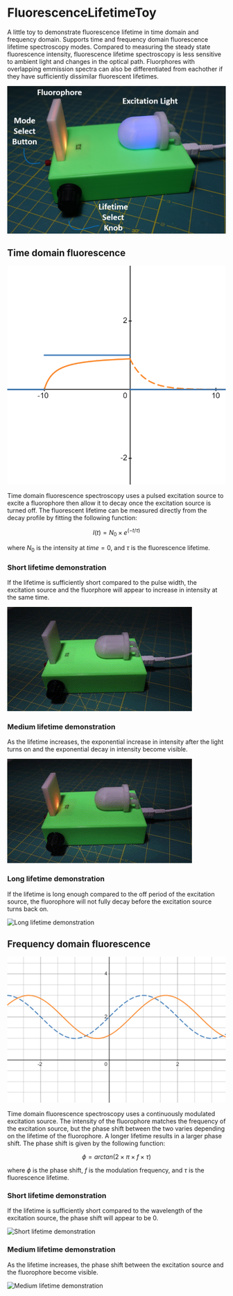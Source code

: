 # FluorescenceLifetimeToy
A little toy to demonstrate fluorescence lifetime in time domain and frequency domain. Supports time and frequency domain fluorescence lifetime spectroscopy modes. Compared to measuring the steady state fluorescence intensity, fluorescence lifetime spectroscopy is less sensitive to ambient light and changes in the optical path. Fluorphores with overlapping emmission spectra can also be differentiated from eachother if they have sufficiently dissimilar fluorescent lifetimes.  

![Image of the fluorescence lifetime demonstrator](/Images/FluorescenceLifetimeToy.png)

## Time domain fluorescence
![Graph of time domain fluorescence](/Images/TimeDomain.png)

Time domain fluorescence spectroscopy uses a pulsed excitation source to excite a fluorophore then allow it to decay once the excitation source is turned off. The fluorescent lifetime can be measured directly from the decay profile by fitting the following function:

$$ I(t) = N_0 \times e^{(-t/\tau)} $$

where $N_0$ is the intensity at $time = 0$, and $\tau$ is the fluorescence lifetime.

### Short lifetime demonstration
If the lifetime is sufficiently short compared to the pulse width, the excitation source and the fluorphore will appear to increase in intensity at the same time.

![Short lifetime demonstration](/Images/TimeDomainShortLifetime.gif)

### Medium lifetime demonstration
As the lifetime increases, the exponential increase in intensity after the light turns on and the exponential decay in intensity become visible. 

![Medium lifetime demonstration](/Images/TimeDomainMediumLifetime.gif)

### Long lifetime demonstration
If the lifetime is long enough compared to the off period of the excitation source, the fluorophore will not fully decay before the excitation source turns back on.

![Long lifetime demonstration](/Images/TimeDomainLongLifetime.gif)

## Frequency domain fluorescence
![Graph of frequency domain fluorescence](/Images/FrequencyDomain.png)

Time domain fluorescence spectroscopy uses a continuously modulated excitation source. The intensity of the fluorophore matches the frequency of the excitation source, but the phase shift between the two varies depending on the lifetime of the fluorophore. A longer lifetime results in a larger phase shift. The phase shift is given by the following function:

$$ \phi = arctan(2 \times \pi \times f \times \tau) $$

where $\phi$ is the phase shift, $f$ is the modulation frequency, and $\tau$ is the fluorescence lifetime.

### Short lifetime demonstration
If the lifetime is sufficiently short compared to the wavelength of the excitation source, the phase shift will appear to be 0.

![Short lifetime demonstration](/Images/FrequencyDomainShortLifetime.gif)

### Medium lifetime demonstration
As the lifetime increases, the phase shift between the excitation source and the fluorophore become visible. 

![Medium lifetime demonstration](/Images/FrequencyDomainMediumLifetime.gif)
